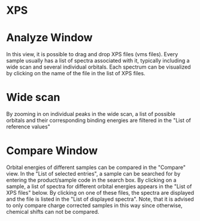 # XPS

# Analyze Window

In this view, it is possible to drag and drop XPS files (vms files). Every sample usually has a list of spectra associated with it, typically including a wide scan and several individual orbitals. Each spectrum can be visualized by clicking on the name of the file in the list of XPS files.

# Wide scan

By zooming in on individual peaks in the wide scan, a list of possible orbitals and their corresponding binding energies are filtered in the "List of reference values"

# Compare Window

Orbital energies of different samples can be compared in the "Compare" view. In the "List of selected entries", a sample can be searched for by entering the product/sample code in the search box. By clicking on a sample, a list of spectra for different orbital energies appears in the "List of XPS files" below. By clicking on one of these files, the spectra are displayed and the file is listed in the "List of displayed spectra".
Note, that it is advised to only compare charge corrected samples in this way since otherwise, chemical shifts can not be compared.
